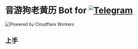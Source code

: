 # 音游狗老黄历 Bot for [![Telegram](https://img.shields.io/static/v1?label=&message=Telegram&color=517ea4&logo=telegram)](https://telegram.dog/mugtungshing_bot)

![Powered by Cloudflare Workers](https://img.shields.io/static/v1?label=workers&message=powered&color=F38020&logo=cloudflare&style=flat-square)

## 上手

